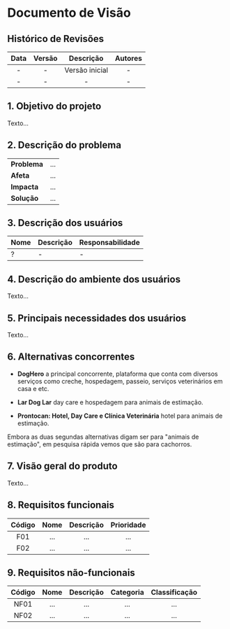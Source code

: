 # Documento de Visão

## Histórico de Revisões

| Data                |  Versão             |          Descrição  |  Autores            |
| :-----------------: | :-----------------: | :-----------------: | :-----------------: |
| - | - | Versão inicial |  - |
| - | - | - |  - |


## 1. Objetivo do projeto

Texto...

## 2. Descrição do problema

|     |      |
| --- | --- |
| **Problema**            | ... |
| **Afeta**               | ... |  
| **Impacta**             | ... |
| **Solução**             | ... | 

## 3. Descrição dos usuários 

| Nome                |  Descrição          |   Responsabilidade  |
| -----------------   | -----------------   | -----------------   |
| ? | - | - |

## 4. Descrição do ambiente dos usuários

Texto...

## 5. Principais necessidades dos usuários

Texto...

## 6. Alternativas concorrentes

* **DogHero** a principal concorrente, plataforma que conta com diversos serviços como creche, hospedagem, passeio, serviços veterinários em casa e etc.

* **Lar Dog Lar** day care e hospedagem para animais de estimação.

* **Prontocan: Hotel, Day Care e Clínica Veterinária** hotel para animais de estimação.

Embora as duas segundas alternativas digam ser para "animais de estimação", em pesquisa rápida vemos que são para cachorros.

## 7. Visão geral do produto

Texto...

## 8. Requisitos funcionais

| Código              |  Nome               |          Descrição  |  Prioridade         |
| :-----------------: | :-----------------: | :-----------------: | :-----------------: |
| F01 | ... | ... | ... |
| F02 | ... | ... | ... |

## 9. Requisitos não-funcionais

| Código              |  Nome               |          Descrição  |  Categoria          |  Classificação      |
| :-----------------: | :-----------------: | :-----------------: | :-----------------: | :-----------------: |
| NF01 | ... | ... | ... | ... |
| NF02 | ... | ... | ... | ... |